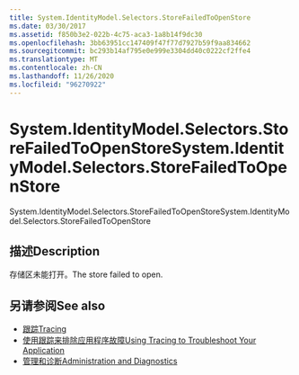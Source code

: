```yaml
---
title: System.IdentityModel.Selectors.StoreFailedToOpenStore
ms.date: 03/30/2017
ms.assetid: f850b3e2-022b-4c75-aca3-1a8b14f9dc30
ms.openlocfilehash: 3bb63951cc147409f47f77d7927b59f9aa834662
ms.sourcegitcommit: bc293b14af795e0e999e3304dd40c0222cf2ffe4
ms.translationtype: MT
ms.contentlocale: zh-CN
ms.lasthandoff: 11/26/2020
ms.locfileid: "96270922"
---
```

# <a name="systemidentitymodelselectorsstorefailedtoopenstore"></a><span data-ttu-id="fff1f-102">System.IdentityModel.Selectors.StoreFailedToOpenStore</span><span class="sxs-lookup"><span data-stu-id="fff1f-102">System.IdentityModel.Selectors.StoreFailedToOpenStore</span></span>

<span data-ttu-id="fff1f-103">System.IdentityModel.Selectors.StoreFailedToOpenStore</span><span class="sxs-lookup"><span data-stu-id="fff1f-103">System.IdentityModel.Selectors.StoreFailedToOpenStore</span></span>  
  
## <a name="description"></a><span data-ttu-id="fff1f-104">描述</span><span class="sxs-lookup"><span data-stu-id="fff1f-104">Description</span></span>  

 <span data-ttu-id="fff1f-105">存储区未能打开。</span><span class="sxs-lookup"><span data-stu-id="fff1f-105">The store failed to open.</span></span>  
  
## <a name="see-also"></a><span data-ttu-id="fff1f-106">另请参阅</span><span class="sxs-lookup"><span data-stu-id="fff1f-106">See also</span></span>

- [<span data-ttu-id="fff1f-107">跟踪</span><span class="sxs-lookup"><span data-stu-id="fff1f-107">Tracing</span></span>](index.md)
- [<span data-ttu-id="fff1f-108">使用跟踪来排除应用程序故障</span><span class="sxs-lookup"><span data-stu-id="fff1f-108">Using Tracing to Troubleshoot Your Application</span></span>](using-tracing-to-troubleshoot-your-application.md)
- [<span data-ttu-id="fff1f-109">管理和诊断</span><span class="sxs-lookup"><span data-stu-id="fff1f-109">Administration and Diagnostics</span></span>](../index.md)
